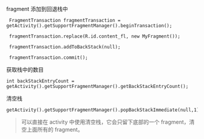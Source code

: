 fragment 添加到回退栈中

```
 FragmentTransaction fragmentTransaction = getActivity().getSupportFragmentManager().beginTransaction();
 
 fragmentTransaction.replace(R.id.content_fl, new MyFragment());
 
 fragmentTransaction.addToBackStack(null);
 
 fragmentTransaction.commit();

```
获取栈中的数目

```
int backStackEntryCount = getActivity().getSupportFragmentManager().getBackStackEntryCount();
```

清空栈

```
getActivity().getSupportFragmentManager().popBackStackImmediate(null,1);
```

>可以直接在 activity 中使用清空栈，它会只留下底部的一个 fragment，清空上面所有的 fragment。
